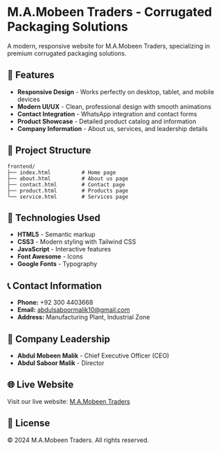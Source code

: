# M.A.Mobeen Traders - Corrugated Packaging Solutions

A modern, responsive website for M.A.Mobeen Traders, specializing in premium corrugated packaging solutions.

## 🌟 Features

- **Responsive Design** - Works perfectly on desktop, tablet, and mobile devices
- **Modern UI/UX** - Clean, professional design with smooth animations
- **Contact Integration** - WhatsApp integration and contact forms
- **Product Showcase** - Detailed product catalog and information
- **Company Information** - About us, services, and leadership details

## 📁 Project Structure

```
frontend/
├── index.html          # Home page
├── about.html          # About us page
├── contact.html        # Contact page
├── product.html        # Products page
└── service.html        # Services page
```

## 🚀 Technologies Used

- **HTML5** - Semantic markup
- **CSS3** - Modern styling with Tailwind CSS
- **JavaScript** - Interactive features
- **Font Awesome** - Icons
- **Google Fonts** - Typography

## 📞 Contact Information

- **Phone:** +92 300 4403668
- **Email:** abdulsaboormalik10@gmail.com
- **Address:** Manufacturing Plant, Industrial Zone

## 🏢 Company Leadership

- **Abdul Mobeen Malik** - Chief Executive Officer (CEO)
- **Abdul Saboor Malik** - Director

## 🌐 Live Website

Visit our live website: [M.A.Mobeen Traders](https://madeehasaboor.github.io/MA-traders)

## 📝 License

© 2024 M.A.Mobeen Traders. All rights reserved.
